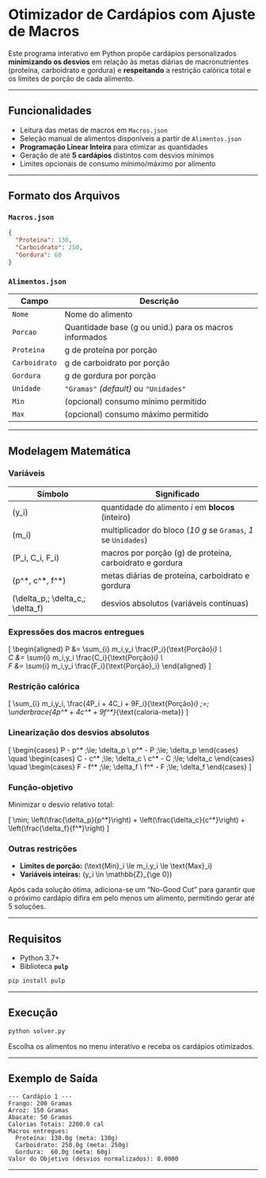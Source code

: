 # Otimizador de Cardápios com Ajuste de Macros

Este programa interativo em Python propõe cardápios personalizados **minimizando os desvios** em relação às metas diárias de macronutrientes  
(proteína, carboidrato e gordura) e **respeitando** a restrição calórica total e os limites de porção de cada alimento.

---

## Funcionalidades

- Leitura das metas de macros em `Macros.json`
- Seleção manual de alimentos disponíveis a partir de `Alimentos.json`
- **Programação Linear Inteira** para otimizar as quantidades
- Geração de até **5 cardápios** distintos com desvios mínimos
- Limites opcionais de consumo mínimo/máximo por alimento

---

## Formato dos Arquivos

### `Macros.json`

```json
{
  "Proteina": 130,
  "Carboidrato": 250,
  "Gordura": 60
}
```

### `Alimentos.json`

| Campo        | Descrição                                                            |
|--------------|-----------------------------------------------------------------------|
| `Nome`       | Nome do alimento                                                     |
| `Porcao`     | Quantidade base (g ou unid.) para os macros informados               |
| `Proteina`   | g de proteína por porção                                             |
| `Carboidrato`| g de carboidrato por porção                                          |
| `Gordura`    | g de gordura por porção                                              |
| `Unidade`    | `"Gramas"` *(default)* ou `"Unidades"`                               |
| `Min`        | (opcional) consumo mínimo permitido                                  |
| `Max`        | (opcional) consumo máximo permitido                                  |

---

## Modelagem Matemática

### Variáveis

| Símbolo | Significado                                   |
|---------|-----------------------------------------------|
| \(y_i\) | quantidade do alimento *i* em **blocos** (inteiro) |
| \(m_i\) | multiplicador do bloco (*10 g* se `Gramas`, *1* se `Unidades`) |
| \(P_i, C_i, F_i\) | macros por porção (g) de proteína, carboidrato e gordura |
| \(p^\*, c^\*, f^\*\) | metas diárias de proteína, carboidrato e gordura |
| \(\delta_p,\; \delta_c,\; \delta_f\) | desvios absolutos (variáveis contínuas) |

### Expressões dos macros entregues

\[
\begin{aligned}
P &= \sum_{i} m_i\,y_i \\frac{P_i}{\text{Porção}_i} \\\
C &= \sum_{i} m_i\,y_i \\frac{C_i}{\text{Porção}_i} \\\
F &= \sum_{i} m_i\,y_i \\frac{F_i}{\text{Porção}_i}
\end{aligned}
\]

### Restrição calórica

\[
\sum_{i} m_i\,y_i\,
\frac{4P_i + 4C_i + 9F_i}{\text{Porção}_i}
\;=\;
\underbrace{4p^\* + 4c^\* + 9f^\*}_{\text{caloria-meta}}
\]

### Linearização dos desvios absolutos

\[
\begin{cases}
P - p^\* \;\le\; \delta_p \\
 p^\* - P \;\le\; \delta_p
\end{cases}
\quad
\begin{cases}
C - c^\* \;\le\; \delta_c \\
 c^\* - C \;\le\; \delta_c
\end{cases}
\quad
\begin{cases}
F - f^\* \;\le\; \delta_f \\
 f^\* - F \;\le\; \delta_f
\end{cases}
\]

### Função-objetivo

Minimizar o desvio relativo total:

\[
\min\;
\left(\frac{\delta_p}{p^\*}\right) +
\left(\frac{\delta_c}{c^\*}\right) +
\left(\frac{\delta_f}{f^\*}\right)
\]

### Outras restrições

- **Limites de porção:**  \(\text{Min}_i \le m_i\,y_i \le \text{Max}_i\)
- **Variáveis inteiras:** \(y_i \in \mathbb{Z}_{\ge 0}\)

Após cada solução ótima, adiciona-se um “No-Good Cut” para garantir que o próximo cardápio difira em pelo menos um alimento, permitindo gerar até 5 soluções.

---

## Requisitos

- Python 3.7+
- Biblioteca **`pulp`**

```bash
pip install pulp
```

---

## Execução

```bash
python solver.py
```

Escolha os alimentos no menu interativo e receba os cardápios otimizados.

---

## Exemplo de Saída

```text
--- Cardápio 1 ---
Frango: 200 Gramas
Arroz: 150 Gramas
Abacate: 50 Gramas
Calorias Totais: 2200.0 cal
Macros entregues:
  Proteína: 130.0g (meta: 130g)
  Carboidrato: 250.0g (meta: 250g)
  Gordura:  60.0g (meta: 60g)
Valor do Objetivo (desvios normalizados): 0.0000
```

---
